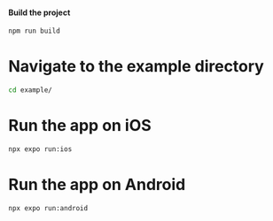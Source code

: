 
#### Build the project
```bash
npm run build
```
# Navigate to the example directory
```bash
cd example/
```


# Run the app on iOS
```bash
npx expo run:ios
```

# Run the app on Android
```bash
npx expo run:android
```
